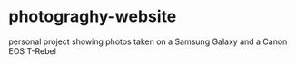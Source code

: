 # photograghy-website
 personal project showing photos taken on a Samsung Galaxy and a Canon EOS T-Rebel

